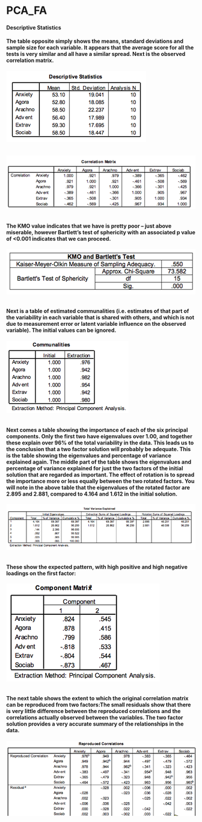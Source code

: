 # PCA_FA
#### Descriptive Statistics
#### The table opposite simply shows the means, standard deviations and sample size for each variable. It appears that the average score for all the tests is very similar and all have a similar spread. Next is the observed correlation matrix.
###### ![alt text](/des.png "Description goes here")
###### ![alt text](/col.png "Description goes here")
#### The KMO value indicates that we have is pretty poor – just above miserable, however Bartlett’s test of sphericity with an associated p value of <0.001 indicates that we can proceed.
###### ![alt text](/kmo.png "Description goes here")
#### Next is a table of estimated communalities (i.e. estimates of that part of the variability in each variable that is shared with others, and which is not due to measurement error or latent variable influence on the observed variable). The initial values can be ignored.
###### ![alt text](/com.png "Description goes here")
#### Next comes a table showing the importance of each of the six principal components. Only the first two have eigenvalues over 1.00, and together these explain over 96% of the total variability in the data. This leads us to the conclusion that a two factor solution will probably be adequate. This is the table showing the eigenvalues and percentage of variance explained again. The middle part of the table shows the eigenvalues and percentage of variance explained for just the two factors of the initial solution that are regarded as important. The effect of rotation is to spread the importance more or less equally between the two rotated factors. You will note in the above table that the eigenvalues of the rotated factor are 2.895 and 2.881, compared to 4.164 and 1.612 in the initial solution.
###### ![alt text](/eig.png "Description goes here")
#### These show the expected pattern, with high positive and high negative loadings on the first factor:
###### ![alt text](/CM.png "Description goes here")
#### The next table shows the extent to which the original correlation matrix can be reproduced from two factors:The small residuals show that there is very little difference between the reproduced correlations and the correlations actually observed between the variables. The two factor solution provides a very accurate summary of the relationships in the data.
###### ![alt text](/RE.png "Description goes here")
